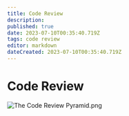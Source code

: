 ```yaml
---
title: Code Review
description: 
published: true
date: 2023-07-10T00:35:40.719Z
tags: code review
editor: markdown
dateCreated: 2023-07-10T00:35:40.719Z
---
```


# Code Review


![The Code Review Pyramid.png](http://192.168.25.60:8000/files/file_storage/e469033c.png)